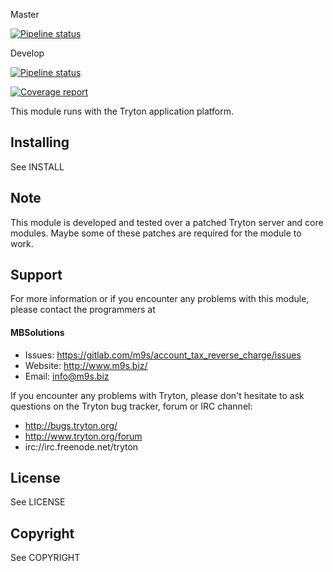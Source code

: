 Master

[![Pipeline status](https://gitlab.com/m9s/account_tax_reverse_charge/badges/master/pipeline.svg)](https://gitlab.com/m9s/account_tax_reverse_charge/commits/master)

Develop

[![Pipeline status](https://gitlab.com/m9s/account_tax_reverse_charge/badges/develop/pipeline.svg)](https://gitlab.com/m9s/account_tax_reverse_charge/commits/develop)

[![Coverage report](https://gitlab.com/m9s/account_tax_reverse_charge/badges/develop/coverage.svg)](http://m9s.gitlab.io/account_tax_reverse_charge)



This module runs with the Tryton application platform.

Installing
----------

See INSTALL

Note
----

This module is developed and tested over a patched Tryton server and
core modules. Maybe some of these patches are required for the module to work.

Support
-------

For more information or if you encounter any problems with this module,
please contact the programmers at

#### MBSolutions

   * Issues:   https://gitlab.com/m9s/account_tax_reverse_charge/issues
   * Website:  http://www.m9s.biz/
   * Email:    info@m9s.biz

If you encounter any problems with Tryton, please don't hesitate to ask
questions on the Tryton bug tracker, forum or IRC channel:

   * http://bugs.tryton.org/
   * http://www.tryton.org/forum
   * irc://irc.freenode.net/tryton

License
-------

See LICENSE

Copyright
---------

See COPYRIGHT

